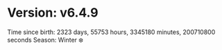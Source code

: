 # Version: v6.4.9
Time since birth: 2323 days, 55753 hours, 3345180 minutes, 200710800 seconds
Season: Winter ❄️
